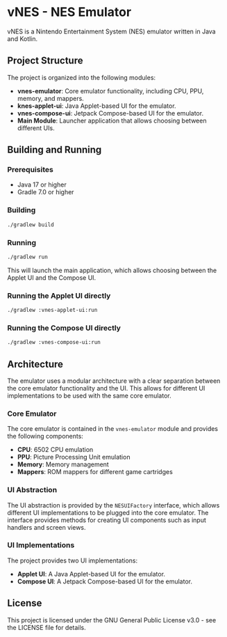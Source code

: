 # vNES - NES Emulator

vNES is a Nintendo Entertainment System (NES) emulator written in Java and Kotlin.

## Project Structure

The project is organized into the following modules:

- **vnes-emulator**: Core emulator functionality, including CPU, PPU, memory, and mappers.
- **knes-applet-ui**: Java Applet-based UI for the emulator.
- **vnes-compose-ui**: Jetpack Compose-based UI for the emulator.
- **Main Module**: Launcher application that allows choosing between different UIs.

## Building and Running

### Prerequisites

- Java 17 or higher
- Gradle 7.0 or higher

### Building

```bash
./gradlew build
```

### Running

```bash
./gradlew run
```

This will launch the main application, which allows choosing between the Applet UI and the Compose UI.

### Running the Applet UI directly

```bash
./gradlew :vnes-applet-ui:run
```

### Running the Compose UI directly

```bash
./gradlew :vnes-compose-ui:run
```

## Architecture

The emulator uses a modular architecture with a clear separation between the core emulator functionality and the UI. This allows for different UI implementations to be used with the same core emulator.

### Core Emulator

The core emulator is contained in the `vnes-emulator` module and provides the following components:

- **CPU**: 6502 CPU emulation
- **PPU**: Picture Processing Unit emulation
- **Memory**: Memory management
- **Mappers**: ROM mappers for different game cartridges

### UI Abstraction

The UI abstraction is provided by the `NESUIFactory` interface, which allows different UI implementations to be plugged into the core emulator. The interface provides methods for creating UI components such as input handlers and screen views.

### UI Implementations

The project provides two UI implementations:

- **Applet UI**: A Java Applet-based UI for the emulator.
- **Compose UI**: A Jetpack Compose-based UI for the emulator.

## License

This project is licensed under the GNU General Public License v3.0 - see the LICENSE file for details.
